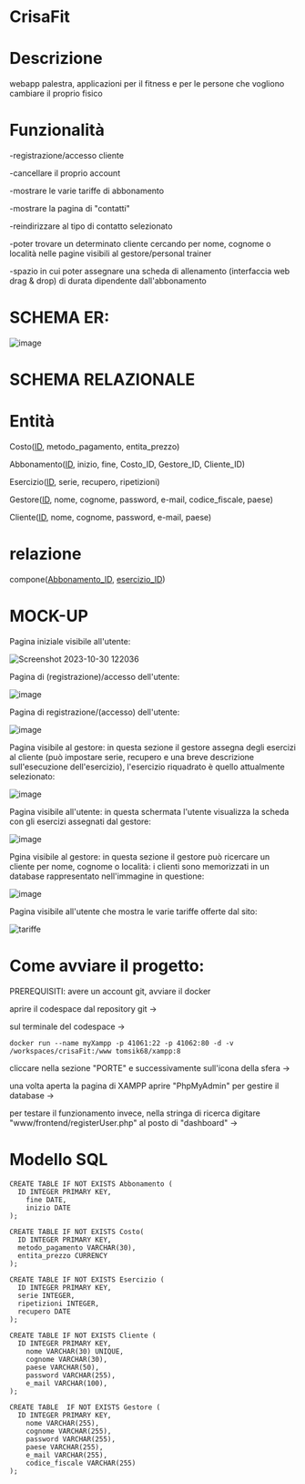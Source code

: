 # CrisaFit
# Descrizione

webapp palestra, applicazioni per il fitness e per le persone che vogliono cambiare il proprio fisico

# Funzionalità

-registrazione/accesso cliente

-cancellare il proprio account

-mostrare le varie tariffe di abbonamento 

-mostrare la pagina di "contatti"

-reindirizzare al tipo di contatto selezionato

-poter trovare un determinato cliente cercando per nome, cognome o località nelle pagine visibili al gestore/personal trainer

-spazio in cui poter assegnare una scheda di allenamento (interfaccia web drag & drop) di durata dipendente dall'abbonamento




# SCHEMA ER:


![image](https://github.com/CrisafulliPasquale/crisaFit/assets/101709329/a2870df9-c941-40a7-94ce-b650893f4a83)








# SCHEMA RELAZIONALE
# Entità
Costo(<ins>ID</ins>, metodo_pagamento, entita_prezzo)

Abbonamento(<ins>ID</ins>, inizio, fine, Costo_ID, Gestore_ID, Cliente_ID) 

Esercizio(<ins>ID</ins>, serie, recupero, ripetizioni)

Gestore(<ins>ID</ins>, nome, cognome, password, e-mail, codice_fiscale, paese)

Cliente(<ins>ID</ins>, nome, cognome, password, e-mail, paese)

# relazione
compone(<ins>Abbonamento_ID</ins>, <ins>esercizio_ID</ins>)

# MOCK-UP


Pagina iniziale visibile all'utente:

![Screenshot 2023-10-30 122036](https://github.com/CrisafulliPasquale/crisaFit/assets/101709329/87fe733e-bb34-4e1e-a138-21079b3c506d)

Pagina di (registrazione)/accesso dell'utente:

![image](https://github.com/CrisafulliPasquale/crisaFit/assets/101709329/e63e546a-4aa9-41ca-be1a-6b5e94440f81)

Pagina di registrazione/(accesso) dell'utente:

![image](https://github.com/CrisafulliPasquale/crisaFit/assets/101709329/7c392175-5c0f-40d9-a5d1-e952ad52dadb)

Pagina visibile al gestore: in questa sezione il gestore assegna degli esercizi al cliente (può impostare serie, recupero e una breve descrizione sull'esecuzione dell'esercizio), l'esercizio riquadrato è quello attualmente selezionato:

![image](https://github.com/CrisafulliPasquale/crisaFit/assets/101709329/b425881a-4cb8-4ac0-9575-49eec3e002d9)

Pagina visibile all'utente: in questa schermata l'utente visualizza la scheda con gli esercizi assegnati dal gestore:

![image](https://github.com/CrisafulliPasquale/crisaFit/assets/101709329/b4cab2d0-49cb-401f-8a65-9f581cd149d6)


Pgina visibile al gestore: in questa sezione il gestore può ricercare un cliente per nome, cognome o località: i clienti sono memorizzati in un database rappresentato nell'immagine in questione:

![image](https://github.com/CrisafulliPasquale/crisaFit/assets/101709329/c8dbb0a6-7010-47d7-80e0-bf9698d589d6)

Pagina visibile all'utente che mostra le varie tariffe offerte dal sito:

![tariffe](https://github.com/CrisafulliPasquale/crisaFit/assets/101709329/15fb2a7d-f797-4a35-b9eb-f229b5e42593)


# Come avviare il progetto: 

PREREQUISITI: avere un account git, avviare il docker

aprire il codespace dal repository git  ->  

sul terminale del codespace  ->
```
docker run --name myXampp -p 41061:22 -p 41062:80 -d -v /workspaces/crisaFit:/www tomsik68/xampp:8 
```
cliccare nella sezione "PORTE" e successivamente sull'icona della sfera  ->

una volta aperta la pagina di XAMPP aprire "PhpMyAdmin" per gestire il database  ->

per testare il funzionamento invece, nella stringa di ricerca digitare "www/frontend/registerUser.php" al posto di "dashboard"  ->


# Modello SQL 

```
CREATE TABLE IF NOT EXISTS Abbonamento (
  ID INTEGER PRIMARY KEY,
    fine DATE,
    inizio DATE
);

CREATE TABLE IF NOT EXISTS Costo(
  ID INTEGER PRIMARY KEY,
  metodo_pagamento VARCHAR(30),
  entita_prezzo CURRENCY
);

CREATE TABLE IF NOT EXISTS Esercizio (
  ID INTEGER PRIMARY KEY,
  serie INTEGER,
  ripetizioni INTEGER,
  recupero DATE
);

CREATE TABLE IF NOT EXISTS Cliente (
  ID INTEGER PRIMARY KEY,
    nome VARCHAR(30) UNIQUE,
    cognome VARCHAR(30),
    paese VARCHAR(50),
    password VARCHAR(255),
    e_mail VARCHAR(100),
);

CREATE TABLE  IF NOT EXISTS Gestore (
  ID INTEGER PRIMARY KEY,
    nome VARCHAR(255),
    cognome VARCHAR(255),
    password VARCHAR(255),
    paese VARCHAR(255),
    e_mail VARCHAR(255),
    codice_fiscale VARCHAR(255)
);
```









